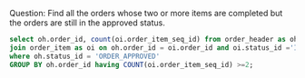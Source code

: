 Question:
Find all the orders whose two or more items are completed but the orders are still in the approved status.


```sql
select oh.order_id, count(oi.order_item_seq_id) from order_header as oh
join order_item as oi on oh.order_id = oi.order_id and oi.status_id ='ITEM_COMPLETED'
where oh.status_id = 'ORDER_APPROVED'
GROUP BY oh.order_id having COUNT(oi.order_item_seq_id) >=2;
```
